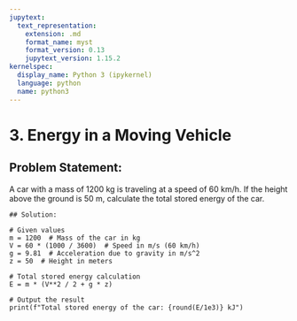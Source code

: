 ```yaml
---
jupytext:
  text_representation:
    extension: .md
    format_name: myst
    format_version: 0.13
    jupytext_version: 1.15.2
kernelspec:
  display_name: Python 3 (ipykernel)
  language: python
  name: python3
---
```


# 3. Energy in a Moving Vehicle

## Problem Statement:
A car with a mass of 1200 kg is traveling at a speed of 60 km/h. 
If the height above the ground is 50 m, calculate the total stored energy of the car.

```{code-cell} ipython3
## Solution:

# Given values
m = 1200  # Mass of the car in kg
V = 60 * (1000 / 3600)  # Speed in m/s (60 km/h)
g = 9.81  # Acceleration due to gravity in m/s^2
z = 50  # Height in meters

# Total stored energy calculation
E = m * (V**2 / 2 + g * z)

# Output the result
print(f"Total stored energy of the car: {round(E/1e3)} kJ")
```
